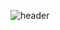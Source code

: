 ![header](https://capsule-render.vercel.app/api?type=Rounded&color=pink&height=250&section=header&text=sh%20GitHub&fontSize=70&animation=scaleIn)



